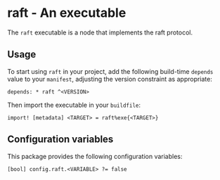# raft - An executable

The `raft` executable is a node that implements the raft protocol.

## Usage

To start using `raft` in your project, add the following build-time
`depends` value to your `manifest`, adjusting the version constraint as
appropriate:

```
depends: * raft ^<VERSION>
```

Then import the executable in your `buildfile`:

```
import! [metadata] <TARGET> = raft%exe{<TARGET>}
```

## Configuration variables

This package provides the following configuration variables:

```
[bool] config.raft.<VARIABLE> ?= false
```

<DESCRIPTION-OF-CONFIG-VARIABLES>
